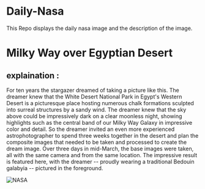 # Daily-Nasa

This Repo displays the daily nasa image and the description of the image.

<!--NASA-->
# Milky Way over Egyptian Desert
## explaination :

For ten years the stargazer dreamed of taking a picture like this. The dreamer knew that the White Desert National Park in Egypt's Western Desert is a picturesque place hosting numerous chalk formations sculpted into surreal structures by a sandy wind. The dreamer knew that the sky above could be impressively dark on a clear moonless night, showing highlights such as the central band of our Milky Way Galaxy in impressive color and detail. So the dreamer invited an even more experienced astrophotographer to spend three weeks together in the desert and plan the composite images that needed to be taken and processed to create the dream image.  Over three days in mid-March, the base images were taken, all with the same camera and from the same location.  The impressive result is featured here, with the dreamer -- proudly wearing a traditional Bedouin galabyia -- pictured in the foreground.

![NASA](https://apod.nasa.gov/apod/image/2305/DesertSky_Abdelwahab_960.jpg)
<!--/NASA-->